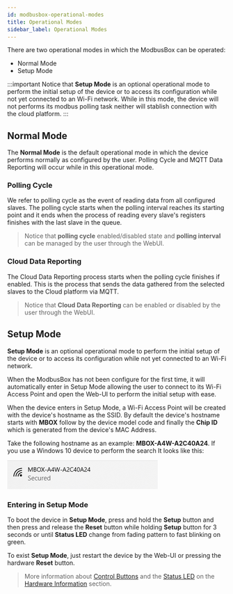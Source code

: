 ```yaml
---
id: modbusbox-operational-modes
title: Operational Modes
sidebar_label: Operational Modes
---
```


There are two operational modes in which the ModbusBox can be operated:

* Normal Mode
* Setup Mode

:::important
Notice that **Setup Mode** is an optional operational mode to perform the initial setup of the device or to access its configuration while not yet connected to an Wi-Fi network. While in this mode, the device will not performs its modbus polling task neither will stablish connection with the cloud platform. 
:::



## Normal Mode

The **Normal Mode** is the default operational mode in which the device performs normally as configured by the user. Polling Cycle and MQTT Data Reporting will occur while in this operational mode.

### Polling Cycle

We refer to polling cycle as the event of reading data from all configured slaves. The polling cycle starts when the polling interval reaches its starting point and it ends when the process of reading every slave's registers finishes with the last slave in the queue.

> Notice that **polling cycle** enabled/disabled state and **polling interval** can be managed by the user through the WebUI.

### Cloud Data Reporting

The Cloud Data Reporting process starts when the polling cycle finishes if enabled. This is the process that sends the data gathered from the selected slaves to the Cloud platform via MQTT.

> Notice that **Cloud Data Reporting** can be enabled or disabled by the user through the WebUI.



## Setup Mode

**Setup Mode** is an optional operational mode to perform the initial setup of the device or to access its configuration while not yet connected to an Wi-Fi network.

When the ModbusBox has not been configure for the first time, it will automatically enter in Setup Mode allowing the user to connect to its Wi-Fi Access Point and open the Web-UI to perform the initial setup with ease. 

When the device enters in Setup Mode, a Wi-Fi Access Point will be created with the device's hostname as the SSID. By default the device's hostname starts with **MBOX** follow by the device model code and finally the **Chip ID** which is generated from the device's MAC Address. 

Take the following hostname as an example: **MBOX-A4W-A2C40A24**. If you use a Windows 10 device to perform the search It looks like this:

![modbusbox-ap-ssid-pc](https://raw.githubusercontent.com/iotbits-us/mbox.iotbits.net/master/static/img/modbusbox-ap-ssid.png) 

### Entering in Setup Mode

To boot the device in **Setup Mode**, press and hold the **Setup** button and then press and release the **Reset** button while holding **Setup** button for 3 seconds or until **Status LED** change from fading pattern to fast blinking on green.

To exist **Setup Mode**, just restart the device by the Web-UI or pressing the hardware **Reset** button.

> More information about [Control Buttons](hardware-info#control-buttons) and the [Status LED](hardware-info#status-led) on the [Hardware Information](hardware-info#control-buttons) section.